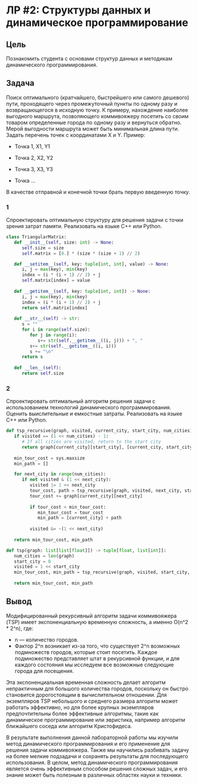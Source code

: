 # ЛР #2: Структуры данных и динамическое программирование

## Цель

Познакомить студента с основами структур данных и методикам динамического
программирования.

## Задача

Поиск оптимального (кратчайшего, быстрейшего или самого дешевого) пути,
проходящего через промежуточный пункты по одному разу и возвращающегося в
исходную точку. К примеру, нахождение наиболее выгодного маршрута, позволяющего
коммивояжеру посетить со своим товаром определенные города по одному разу и
вернуться обратно. Мерой выгодности маршрута может быть минимальная длина
пути.
Задать перечень точек с координатами X и Y. Пример:

- Точка 1, X1, Y1

- Точка 2, X2, Y2

- Точка 3, X3, Y3

- Точка ...

В качестве отправной и конечной точки брать первую введенную точку.

### 1

Спроектировать оптимальную структуру для решения задачи с точки зрения
затрат памяти. Реализовать на языке C++ или Python.

```python
class TriangularMatrix:
   def __init__(self, size: int) -> None:
      self.size = size
      self.matrix = [0.] * (size * (size + 1) // 2)

   def __setitem__(self, key: tuple[int, int], value) -> None:
      i, j = max(key), min(key)
      index = (i * (i + 1) // 2) + j
      self.matrix[index] = value
   
   def __getitem__(self, key: tuple[int, int]) -> None:
      i, j = max(key), min(key)
      index = (i * (i + 1) // 2) + j
      return self.matrix[index]
   
   def __str__(self) -> str:
      s = ""
      for i in range(self.size):
         for j in range(i):
            s+= str(self.__getitem__((i, j))) + ", "
         s+= str(self.__getitem__((i, i)))
         s += "\n"
      return s
   
   def __len__(self):
      return self.size
```

### 2

Спроектировать оптимальный алгоритм решения задачи с использованием
технологий динамического программирования. Оценить выислительные и
емкостные затраты. Реализовать на языке C++ или Python.

```python
def tsp_recursive(graph, visited, current_city, start_city, num_cities):
   if visited == (1 << num_cities) - 1:
      # If all cities are visited, return to the start city
      return graph[current_city][start_city], [current_city, start_city]
    
   min_tour_cost = sys.maxsize
   min_path = []

   for next_city in range(num_cities):
      if not visited & (1 << next_city):
         visited |= 1 << next_city
         tour_cost, path = tsp_recursive(graph, visited, next_city, start_city, num_cities)
         tour_cost += graph[current_city][next_city]
            
         if tour_cost < min_tour_cost:
            min_tour_cost = tour_cost
            min_path = [current_city] + path
            
         visited &= ~(1 << next_city)
    
   return min_tour_cost, min_path

def tsp(graph: list[list[float]]) -> tuple[float, list[int]]:
   num_cities = len(graph)
   start_city = 0
   visited = 1 << start_city
   min_tour_cost, min_path = tsp_recursive(graph, visited, start_city, start_city, num_cities)
    
   return min_tour_cost, min_path
```

## Вывод

Модифицированный рекурсивный алгоритм задачи коммивояжера (TSP) имеет экспоненциальную временную сложность, а именно O(n^2 * 2^n), где:

- n — количество городов.
- Фактор 2^n возникает из-за того, что существует 2^n возможных подмножеств городов, которые стоит посетить. Каждое подмножество представляет штат в рекурсивной функции, и для каждого состояния мы исследуем все возможные следующие города для посещения.

Эта экспоненциальная временная сложность делает алгоритм непрактичным для большого количества городов, поскольку он быстро становится дорогостоящим в вычислительном отношении. Для экземпляров TSP небольшого и среднего размера алгоритм может работать эффективно, но для более крупных экземпляров предпочтительны более эффективные алгоритмы, такие как динамическое программирование или эвристика, например алгоритм ближайшего соседа или алгоритм Кристофидеса.

В результате выполнения данной лабораторной работы мы изучили метод динамического программирования и его применение для решения задачи коммивояжера. Также мы научились разбивать задачу на более мелкие подзадачи и сохранять результаты для последующего использования. В целом, метод динамического программирования является очень эффективным способом решения сложных задач, и его знание может быть полезным в различных областях науки и техники.
